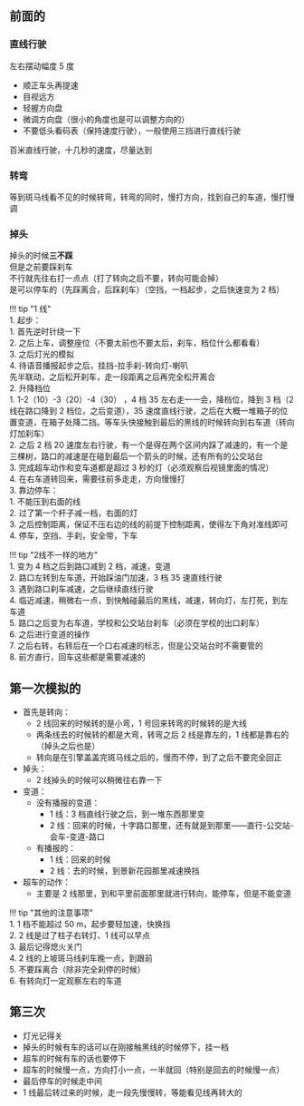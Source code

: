 ## 前面的
### 直线行驶  
左右摆动幅度 5 度  

- 顺正车头再提速
- 目视远方
- 轻握方向盘
- 微调方向盘（很小的角度也是可以调整方向的）
- 不要低头看码表（保持速度行驶），一般使用三挡进行直线行驶

百米直线行驶，十几秒的速度，尽量达到

### 转弯  
等到斑马线看不见的时候转弯，转弯的同时，慢打方向，找到自己的车道，慢打慢调  

### 掉头  
掉头的时候**三不踩**  
但是之前要踩刹车  
不行就先往右打一点点（打了转向之后不要，转向可能会掉）  
是可以停车的（先踩离合，后踩刹车）（空挡，一档起步，之后快速变为 2 档）  

!!! tip "1 线"    
    1. 起步：  
        1. 首先逆时针绕一下  
        2. 之后上车，调整座位（不要太前也不要太后，刹车，档位什么都看看）  
        3. 之后灯光的模拟  
        4. 待语音播报起步之后，挂挡-拉手刹-转向灯-喇叭  
            先半联动，之后松开刹车，走一段距离之后再完全松开离合  
    2. 升降档位  
        1. 1-2（10）-3（20）-4（30） ，4 档 35 左右走一一会，降档位，降到 3 档（2线在路口降到 2 档位，之后变道），35 速度直线行驶，之后在大概一堆箱子的位置变道，在箱子处降二挡。等车头快接触到最后的黑线的时候转向到右车道（转向灯加刹车）  
        2. 之后 2 档 20 速度左右行驶，有一个是得在两个区间内踩了减速的，有一个是三棵树，路口的减速是在碰到最后一个箭头的时候，还有所有的公交站台  
        3. 完成超车动作和变车道都是超过 3 秒的灯（必须观察后视镜里面的情况）  
        4. 在右车道转回来，需要往前多走走，方向慢慢打  
    3. 靠边停车：  
        1. 不能压到右面的线  
        2. 过了第一个杆子减一档，右面的灯  
        3. 之后控制距离，保证不压右边的线的前提下控制距离，使得左下角对准线即可  
        4. 停车，空挡、手刹，安全带，下车

!!! tip "2线不一样的地方"  
    1. 变为 4 档之后到路口减到 2 档，减速，变道  
    2. 路口左转到左车道，开始踩油门加速，3 档 35 速直线行驶  
    3. 遇到路口刹车减速，之后继续直线行驶  
    4. 临近减速，稍微右一点，到快触碰最后的黑线，减速，转向灯，左打死，到左车道  
    5. 路口之后变为右车道，学校和公交站台刹车（必须在学校的出口刹车）  
    6. 之后进行变道的操作  
    7. 之后右转，右转后在一个口右减速的标志，但是公交站台时不需要管的  
    8. 前方直行，回车这些都是需要减速的

## 第一次模拟的  

- 首先是转向：
    - 2 线回来的时候转的是小弯，1 号回来转弯的时候转的是大线
    - 两条线去的时候转的都是大弯，转弯之后 2 线是靠左的，1 线都是靠右的（掉头之后也是）
    - 转向是在引擎盖盖完斑马线之后的，慢而不停，到了之后不要完全回正
- 掉头：
    - 2 线掉头的时候可以稍微往右靠一下
- 变道：
    - 没有播报的变道：
        - 1 线：3 档直线行驶之后，到一堆东西那里变
        - 2 线：回来的时候，十字路口那里，还有就是到那里——直行-公交站-会车-变道-路口
    - 有播报的：
        - 1 线：回来的时候
        - 2 线：去的时候，到景新花园那里减速换挡
- 超车的动作：
    - 主要是 2 线那里，到和平里前面那里就进行转向，能停车，但是不能变道

!!! tip "其他的注意事项"  
    1. 1 档不能超过 50 m，起步要轻加速，快换挡  
    2. 2 线是过了柱子右转灯、1 线可以早点  
    3. 最后记得熄火关门  
    4. 2 线的上坡斑马线刹车晚一点，到跟前  
    5. 不要踩离合（除非完全刹停的时候）  
    6. 有转向灯一定观察左右的车道

## 第三次  
- 灯光记得关
- 掉头的时候有车的话可以在刚接触黑线的时候停下，挂一档
- 超车的时候有车的话也要停下
- 超车的时候慢一点，方向打小一点，一半就回（特别是回去的时候慢一点）
- 最后停车的时候走中间
- 1 线最后转过来的时候，走一段先慢慢转，等能看见线再转大的
